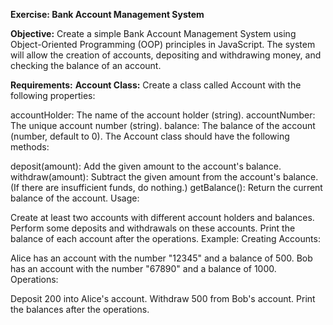 **Exercise: Bank Account Management System**

**Objective:**
Create a simple Bank Account Management System using Object-Oriented Programming (OOP) principles in JavaScript. The system will allow the creation of accounts, depositing and withdrawing money, and checking the balance of an account.

**Requirements:**
**Account Class:**
Create a class called Account with the following properties:

accountHolder: The name of the account holder (string).
accountNumber: The unique account number (string).
balance: The balance of the account (number, default to 0).
The Account class should have the following methods:

deposit(amount): Add the given amount to the account's balance.
withdraw(amount): Subtract the given amount from the account's balance. (If there are insufficient funds, do nothing.)
getBalance(): Return the current balance of the account.
Usage:

Create at least two accounts with different account holders and balances.
Perform some deposits and withdrawals on these accounts.
Print the balance of each account after the operations.
Example:
Creating Accounts:

Alice has an account with the number "12345" and a balance of 500.
Bob has an account with the number "67890" and a balance of 1000.
Operations:

Deposit 200 into Alice's account.
Withdraw 500 from Bob's account.
Print the balances after the operations.
